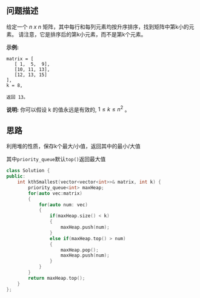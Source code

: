 ## 问题描述

给定一个 *n x n* 矩阵，其中每行和每列元素均按升序排序，找到矩阵中第k小的元素。
请注意，它是排序后的第k小元素，而不是第k个元素。

**示例:**

```
matrix = [
   [ 1,  5,  9],
   [10, 11, 13],
   [12, 13, 15]
],
k = 8,

返回 13。
```

**说明:** 
你可以假设 k 的值永远是有效的, $1 ≤ k ≤ n^2$ 。

## 思路

利用堆的性质，保存k个最大/小值，返回其中的最小/大值

其中`priority_queue`默认`top()`返回最大值

```cpp
class Solution {
public:
    int kthSmallest(vector<vector<int>>& matrix, int k) {
        priority_queue<int> maxHeap;
        for(auto vec:matrix)
        {
            for(auto num: vec)
            {
                if(maxHeap.size() < k)
                {
                    maxHeap.push(num);
                }
                else if(maxHeap.top() > num)
                {
                    maxHeap.pop();
                    maxHeap.push(num);
                }
            }
        }
        return maxHeap.top();
    }
};
```

